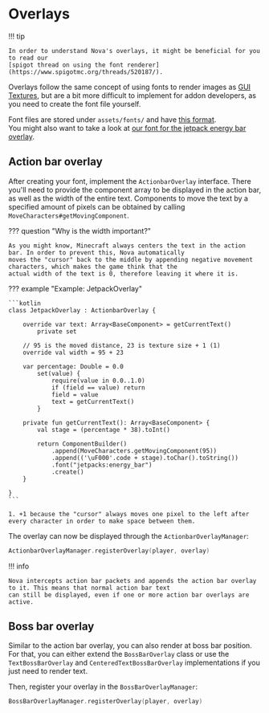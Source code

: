 # Overlays

!!! tip

    In order to understand Nova's overlays, it might be beneficial for you to read our
    [spigot thread on using the font renderer](https://www.spigotmc.org/threads/520187/).

Overlays follow the same concept of using fonts to render images as [GUI Textures](guitexture.md), but are
a bit more difficult to implement for addon developers, as you need to create the font file yourself.

Font files are stored under `assets/fonts/` and have [this format](https://minecraft.fandom.com/wiki/Resource_Pack#Fonts).  
You might also want to take a look at [our font for the jetpack energy bar overlay](https://github.com/Nova-Addons/Jetpacks/blob/main/src/main/resources/assets/fonts/energy_bar.json).

## Action bar overlay

After creating your font, implement the `ActionbarOverlay` interface. There you'll need to provide the component array
to be displayed in the action bar, as well as the width of the entire text. Components to move the text by a specified
amount of pixels can be obtained by calling `MoveCharacters#getMovingComponent`.

??? question "Why is the width important?"

    As you might know, Minecraft always centers the text in the action bar. In order to prevent this, Nova automatically
    moves the "cursor" back to the middle by appending negative movement characters, which makes the game think that the
    actual width of the text is 0, therefore leaving it where it is.

??? example "Example: JetpackOverlay"

    ```kotlin
    class JetpackOverlay : ActionbarOverlay {
    
        override var text: Array<BaseComponent> = getCurrentText()
            private set
        
        // 95 is the moved distance, 23 is texture size + 1 (1)
        override val width = 95 + 23
        
        var percentage: Double = 0.0
            set(value) {
                require(value in 0.0..1.0)
                if (field == value) return
                field = value
                text = getCurrentText()
            }
        
        private fun getCurrentText(): Array<BaseComponent> {
            val stage = (percentage * 38).toInt()
            
            return ComponentBuilder()
                .append(MoveCharacters.getMovingComponent(95))
                .append(('\uF000'.code + stage).toChar().toString())
                .font("jetpacks:energy_bar")
                .create()
        }
    
    }
    ```
    
    1. +1 because the "cursor" always moves one pixel to the left after every character in order to make space between them.

The overlay can now be displayed through the `ActionbarOverlayManager`:

```kotlin
ActionbarOverlayManager.registerOverlay(player, overlay)
```

!!! info

    Nova intercepts action bar packets and appends the action bar overlay to it. This means that normal action bar text
    can still be displayed, even if one or more action bar overlays are active.

## Boss bar overlay

Similar to the action bar overlay, you can also render at boss bar position. For that, you can either extend the
`BossBarOverlay` class or use the `TextBossBarOverlay` and `CenteredTextBossBarOverlay` implementations if you just
need to render text.

Then, register your overlay in the `BossBarOverlayManager`:

```kotlin
BossBarOverlayManager.registerOverlay(player, overlay)
```